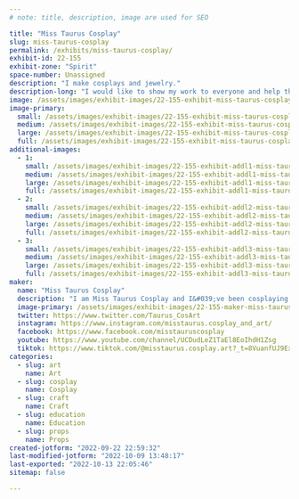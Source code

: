 ```yaml
---
# note: title, description, image are used for SEO

title: "Miss Taurus Cosplay"
slug: miss-taurus-cosplay
permalink: /exhibits/miss-taurus-cosplay/
exhibit-id: 22-155
exhibit-zone: "Spirit"
space-number: Unassigned
description: "I make cosplays and jewelry."
description-long: "I would like to show my work to everyone and help them answer their questions!"
image: /assets/images/exhibit-images/22-155-exhibit-miss-taurus-cosplay-inbound967881834-large.jpg
image-primary: 
  small: /assets/images/exhibit-images/22-155-exhibit-miss-taurus-cosplay-inbound967881834-small.jpg
  medium: /assets/images/exhibit-images/22-155-exhibit-miss-taurus-cosplay-inbound967881834-medium.jpg
  large: /assets/images/exhibit-images/22-155-exhibit-miss-taurus-cosplay-inbound967881834-large.jpg
  full: /assets/images/exhibit-images/22-155-exhibit-miss-taurus-cosplay-inbound967881834-full.jpg
additional-images: 
  - 1:
    small: /assets/images/exhibit-images/22-155-exhibit-addl1-miss-taurus-cosplay-miss-taur-small.jpg
    medium: /assets/images/exhibit-images/22-155-exhibit-addl1-miss-taurus-cosplay-miss-taur-medium.jpg
    large: /assets/images/exhibit-images/22-155-exhibit-addl1-miss-taurus-cosplay-miss-taur-large.jpg
    full: /assets/images/exhibit-images/22-155-exhibit-addl1-miss-taurus-cosplay-miss-taur-full.jpg
  - 2:
    small: /assets/images/exhibit-images/22-155-exhibit-addl2-miss-taurus-cosplay-miss-taur4-44-56-small.jpg
    medium: /assets/images/exhibit-images/22-155-exhibit-addl2-miss-taurus-cosplay-miss-taur4-44-56-medium.jpg
    large: /assets/images/exhibit-images/22-155-exhibit-addl2-miss-taurus-cosplay-miss-taur4-44-56-large.jpg
    full: /assets/images/exhibit-images/22-155-exhibit-addl2-miss-taurus-cosplay-miss-taur4-44-56-full.jpg
  - 3:
    small: /assets/images/exhibit-images/22-155-exhibit-addl3-miss-taurus-cosplay-miss-taur2-44-92-small.jpg
    medium: /assets/images/exhibit-images/22-155-exhibit-addl3-miss-taurus-cosplay-miss-taur2-44-92-medium.jpg
    large: /assets/images/exhibit-images/22-155-exhibit-addl3-miss-taurus-cosplay-miss-taur2-44-92-large.jpg
    full: /assets/images/exhibit-images/22-155-exhibit-addl3-miss-taurus-cosplay-miss-taur2-44-92-full.jpg
maker: 
  name: "Miss Taurus Cosplay"
  description: "I am Miss Taurus Cosplay and I&#039;ve been cosplaying for 9 years. I love creating challenging and interesting costume from anime, comics etc. I do alot of tutorials for those who wish to start cosplaying. I also love competing as well is just my passion! I &#039;ve won over 20+ over the years and while competing I&#039;ve made friends. It&#039;s just an amazing community!"
  image-primary: /assets/images/exhibit-images/22-155-maker-miss-taurus-cosplay-inbound1617151689-medium.jpg
  twitter: https://www.twitter.com/Taurus_CosArt
  instagram: https://www.instagram.com/misstaurus.cosplay_and_art/
  facebook: https://www.facebook.com/misstauruscosplay
  youtube: https://www.youtube.com/channel/UCDudLeZ1TaEl8EoIhdH1Zsg
  tiktok: https://www.tiktok.com/@misstaurus.cosplay.art?_t=8VuanfUJ9Ex&_r=1
categories: 
  - slug: art
    name: Art
  - slug: cosplay
    name: Cosplay
  - slug: craft
    name: Craft
  - slug: education
    name: Education
  - slug: props
    name: Props
created-jotform: "2022-09-22 22:59:32"
last-modified-jotform: "2022-10-09 13:48:17"
last-exported: "2022-10-13 22:05:46"
sitemap: false

---
```

